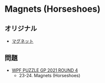 # Magnets (Horseshoes)

## オリジナル
- [マグネット](magnets.md)

## 問題
- [WPF PUZZLE GP 2021 ROUND 4](../questions/wpfpgp2021_4.md)
	- 23-24. Magnets (Horseshoes)
